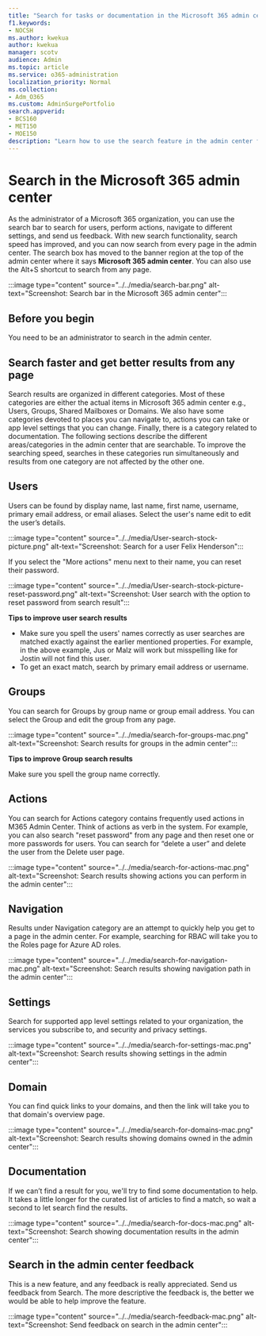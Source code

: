 ```yaml
---
title: "Search for tasks or documentation in the Microsoft 365 admin center"
f1.keywords:
- NOCSH
ms.author: kwekua
author: kwekua
manager: scotv
audience: Admin
ms.topic: article
ms.service: o365-administration
localization_priority: Normal
ms.collection:
- Adm_O365
ms.custom: AdminSurgePortfolio
search.appverid:
- BCS160
- MET150
- MOE150
description: "Learn how to use the search feature in the admin center for better and faster results."
---
```


# Search in the Microsoft 365 admin center

As the administrator of a Microsoft 365 organization, you can use the search bar to search for users, perform actions, navigate to different settings, and send us feedback. With new search functionality, search speed has improved, and you can now search from every page in the admin center. The search box has moved to the banner region at the top of the admin center where it says **Microsoft 365 admin center**. You can also use the Alt+S shortcut to search from any page.

:::image type="content" source="../../media/search-bar.png" alt-text="Screenshot: Search bar in the Microsoft 365 admin center":::

## Before you begin

You need to be an administrator to search in the admin center.

## Search faster and get better results from any page

Search results are organized in different categories. Most of these categories are either the actual items in Microsoft 365 admin center e.g., Users, Groups, Shared Mailboxes or Domains. We also have some categories devoted to places you can navigate to, actions you can take or app level settings that you can change. Finally, there is a category related to documentation.
The following sections describe the different areas/categories in the admin center that are searchable. To improve the searching speed, searches in these categories run simultaneously and results from one category are not affected by the other one.

## Users

Users can be found by display name, last name, first name, username, primary email address, or email aliases. Select the user's name edit to edit the user’s details.

:::image type="content" source="../../media/User-search-stock-picture.png" alt-text="Screenshot: Search for a user Felix Henderson":::

If you select the "More actions" menu next to their name, you can reset their password.

:::image type="content" source="../../media/User-search-stock-picture-reset-password.png" alt-text="Screenshot: User search with the option to reset password from search result":::

**Tips to improve user search results**

- Make sure you spell the users'    names correctly as user searches are matched exactly against the earlier mentioned properties. For example, in the above example, Jus or Malz will work but misspelling like  for Jostin will not find this user.
- To get an exact match, search by primary email address or username.

## Groups

You can search for Groups by group name or group email address. You can select the Group and edit the group from any page.

:::image type="content" source="../../media/search-for-groups-mac.png" alt-text="Screenshot: Search results for groups in the admin center":::

**Tips to improve Group search results**

Make sure you spell the group name correctly.

## Actions

You can search for Actions category contains frequently used actions in M365 Admin Center. Think of actions as verb in the system. For example, you can also search "reset password" from any page and then reset one or more passwords for users. You can search for “delete a user” and delete the user from the Delete user page.

:::image type="content" source="../../media/search-for-actions-mac.png" alt-text="Screenshot: Search results showing actions you can perform in the admin center":::

## Navigation

Results under Navigation category are an attempt to quickly help you get to a page in the admin center. For example, searching for RBAC will take you to the Roles page for Azure AD roles.

:::image type="content" source="../../media/search-for-navigation-mac.png" alt-text="Screenshot: Search results showing navigation path in the admin center":::

## Settings

Search for supported app level settings related to your organization, the services you subscribe to, and security and privacy settings.

:::image type="content" source="../../media/search-for-settings-mac.png" alt-text="Screenshot: Search results showing settings in the admin center":::

## Domain

You can find quick links to your domains, and then the link will take you to that domain's overview page.

:::image type="content" source="../../media/search-for-domains-mac.png" alt-text="Screenshot: Search results showing domains owned in the admin center":::

## Documentation

If we can’t find a result for you, we'll try to find some documentation to help. It takes a little longer for the curated list of articles to find a match, so wait a second to let search find the results.

:::image type="content" source="../../media/search-for-docs-mac.png" alt-text="Screenshot: Search showing documentation results in the admin center":::

## Search in the admin center feedback

This is a new feature, and any feedback is really appreciated. Send us feedback from Search. The more descriptive the feedback is, the better we would be able to help improve the feature.

:::image type="content" source="../../media/search-feedback-mac.png" alt-text="Screenshot: Send feedback on search in the admin center":::